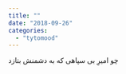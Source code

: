 ```yaml
---
title: ""
date: "2018-09-26"
categories: 
  - "tytomood"
---
```


چو امیرِ بی سپاهی که به دشمنش بتازد
